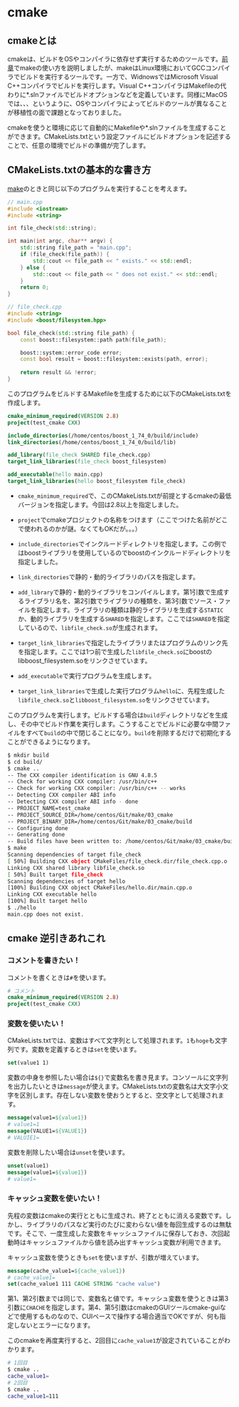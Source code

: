 # cmake

## cmakeとは

cmakeは、ビルドをOSやコンパイラに依存せず実行するためのツールです。[前章](https://github.com/JuvenileTalk9/make/blob/main/02_make/make.md)でmakeの使い方を説明しましたが、makeはLinux環境においてGCCコンパイラでビルドを実行するツールです。一方で、WidnowsではMicrosoft Visual C++コンパイラでビルドを実行します。Visual C++コンパイラはMakefileの代わりに*.slnファイルでビルドオプションなどを定義しています。同様にMacOSでは、、、というように、OSやコンパイラによってビルドのツールが異なることが移植性の面で課題となっておりました。

cmakeを使うと環境に応じて自動的にMakefileや*.slnファイルを生成することができます。CMakeLists.txtという設定ファイルにビルドオプションを記述することで、任意の環境でビルドの準備が完了します。

## CMakeLists.txtの基本的な書き方

[make](https://github.com/JuvenileTalk9/make/blob/main/02_make/make.md)のときと同じ以下のプログラムを実行することを考えます。

```c++
// main.cpp
#include <iostream>
#include <string>

int file_check(std::string);

int main(int argc, char** argv) {
    std::string file_path = "main.cpp";
    if (file_check(file_path)) {
        std::cout << file_path << " exists." << std::endl;
    } else {
        std::cout << file_path << " does not exist." << std::endl;
    }
    return 0;
}

```

```c++
// file_check.cpp
#include <string>
#include <boost/filesystem.hpp>

bool file_check(std::string file_path) {
    const boost::filesystem::path path(file_path);

    boost::system::error_code error;
    const bool result = boost::filesystem::exists(path, error);
    
    return result && !error;
}
```

このプログラムをビルドするMakefileを生成するために以下のCMakeLists.txtを作成します。

```cmake
cmake_minimum_required(VERSION 2.8)
project(test_cmake CXX)

include_directories(/home/centos/boost_1_74_0/build/include)
link_directories(/home/centos/boost_1_74_0/build/lib)

add_library(file_check SHARED file_check.cpp)
target_link_libraries(file_check boost_filesystem)

add_executable(hello main.cpp)
target_link_libraries(hello boost_filesystem file_check)
```

- ```cmake_minimum_required```で、このCMakeLists.txtが前提とするcmakeの最低バージョンを指定します。今回は2.8以上を指定しました。

- ```project```でcmakeプロジェクトの名称をつけます（ここでつけた名前がどこで使われるのかが謎。なくてもOKだが。。。）

- ```include_directories```でインクルードディレクトリを指定します。この例ではboostライブラリを使用しているのでboostのインクルードディレクトリを指定しました。

- ```link_directories```で静的・動的ライブラリのパスを指定します。

- ```add_library```で静的・動的ライブラリをコンパイルします。第1引数で生成するライブラリ名を、第2引数でライブラリの種類を、第3引数でソース・ファイルを指定します。ライブラリの種類は静的ライブラリを生成する```STATIC```か、動的ライブラリを生成する```SHARED```を指定します。ここでは```SHARED```を指定しているので、```libfile_check.so```が生成されます。

- ```target_link_libraries```で指定したライブラリまたはプログラムのリンク先を指定します。ここでは1つ前で生成した```libfile_check.so```にboostのlibboost_filesystem.soをリンクさせています。

- ```add_executable```で実行プログラムを生成します。

- ```target_link_libraries```で生成した実行プログラム```hello```に、先程生成した```libfile_check.so```と```libboost_filesystem.so```をリンクさせています。

このプログラムを実行します。ビルドする場合は```build```ディレクトリなどを生成し、その中でビルド作業を実行します。こうすることでビルドに必要な中間ファイルをすべて```build```の中で閉じることになり。```build```を削除するだけで初期化することができるようになります。

```sh
$ mkdir build
$ cd build/
$ cmake ..
-- The CXX compiler identification is GNU 4.8.5
-- Check for working CXX compiler: /usr/bin/c++
-- Check for working CXX compiler: /usr/bin/c++ -- works
-- Detecting CXX compiler ABI info
-- Detecting CXX compiler ABI info - done
-- PROJECT_NAME=test_cmake
-- PROJECT_SOURCE_DIR=/home/centos/Git/make/03_cmake
-- PROJECT_BINARY_DIR=/home/centos/Git/make/03_cmake/build
-- Configuring done
-- Generating done
-- Build files have been written to: /home/centos/Git/make/03_cmake/build
$ make
Scanning dependencies of target file_check
[ 50%] Building CXX object CMakeFiles/file_check.dir/file_check.cpp.o
Linking CXX shared library libfile_check.so
[ 50%] Built target file_check
Scanning dependencies of target hello
[100%] Building CXX object CMakeFiles/hello.dir/main.cpp.o
Linking CXX executable hello
[100%] Built target hello
$ ./hello
main.cpp does not exist.
```

## cmake 逆引きあれこれ

### コメントを書きたい！

コメントを書くときは```#```を使います。

```cmake
# コメント
cmake_minimum_required(VERSION 2.8)
project(test_cmake CXX)
```

### 変数を使いたい！

CMakeLists.txtでは、変数はすべて文字列として処理されます。```1```も```hoge```も文字列です。変数を定義するときは```set```を使います。

```cmake
set(value1 1)
```

変数の中身を参照したい場合は```${}```で変数名を書き見ます。コンソールに文字列を出力したいときは```message```が使えます。CMakeLists.txtの変数名は大文字小文字を区別します。存在しない変数を使おうとすると、空文字として処理されます。

```cmake
message(value1=${value1})
# value1=1
message(VALUE1=${VALUE1})
# VALUIE1=
```

変数を削除したい場合は```unset```を使います。

```cmake
unset(value1)
message(value1=${value1})
# value1=
```

### キャッシュ変数を使いたい！

先程の変数はcmakeの実行とともに生成され、終了とともに消える変数です。しかし、ライブラリのパスなど実行のたびに変わらない値を毎回生成するのは無駄です。そこで、一度生成した変数をキャッシュファイルに保存しておき、次回起動時はキャッシュファイルから値を読み出すキャッシュ変数が利用できます。

キャッシュ変数を使うときも```set```を使いますが、引数が増えています。

```cmake
message(cache_value1=${cache_value1})
# cache_value1=
set(cache_value1 111 CACHE STRING "cache value")
```

第1、第2引数までは同じで、変数名と値です。キャッシュ変数を使うときは第3引数に```CHACHE```を指定します。第4、第5引数はcmakeのGUIツールcmake-guiなどで使用するものなので、CUIベースで操作する場合適当でOKですが、何も指定しないとエラーになります。

このcmakeを再度実行すると、2回目に```cache_value1```が設定されていることがわかります。

```sh
# 1回目
$ cmake ..
cache_value1=
# 2回目
$ cmake ..
cache_value1=111
```
